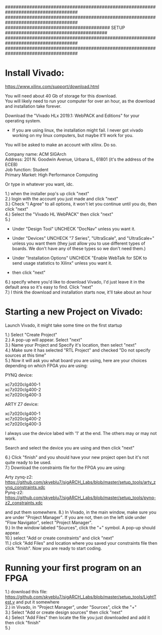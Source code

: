 ###################################################################################  
###################################################################################  
####################################### SETUP ######################################  
###################################################################################  
###################################################################################  

# Install Vivado:  
https://www.xilinx.com/support/download.html  

You will need about 40 Gb of storage for this download.  
You will likely need to run your computer for over an hour, as the download and installation take forever.  
  
Download the "Vivado HLx 2019.1: WebPACK and Editions" for your operating system.   
- If you are using linux, the installation might fail. I never got vivado working on my linux computers, but maybe it'll work for you.  
  
You will be asked to make an account with xilinx. Do so.   

Company name: ACM SIGArch  
Address: 201 N. Goodwin Avenue, Urbana IL, 61801 (it's the address of the ECEB)  
Job function: Student  
Primary Market: High Performance Computing  
  
Or type in whatever you want, idc.  
  
1.) when the installer pop's up click "next"  
2.) login with the account you just made and click "next"  
3.) Check "I Agree" to all options, it won't let you continue until you do, then click "next"  
4.) Select the "Vivado HL WebPACK" then click "next"  
5.)   
  
- Under "Design Tool" UNCHECK "DocNav" unless you want it.   
  
- Under "Devices" UNCHECK "7 Series", "UltraScale", and "UltraScale+" unless you want them (they just allow you to use different types of boards. We don't have any of these types so we don't need them.)  
      
- Under "Installation Options" UNCHECK "Enable WebTalk for SDK to send usage statistics to Xilinx" unless you want it.  
      
- then click "next"  
  
6.) specify where you'd like to download Vivado, I'd just leave it in the default area so it's easy to find. Click "next"  
7.) I think the download and installation starts now, it'll take about an hour  
  
  
# Starting a new Project on Vivado:  
Launch Vivado, it might take some time on the first startup  
  
1.) Select "Create Project"  
2.) A pop-up will appear. Select "next"  
3.) Name your Project and Specify it's location, then select "next"  
4.) Make sure it has selected "RTL Project" and checked "Do not specify sources at this time"  
5.) Now it will ask you what board you are using, here are your choices depending on which FPGA you are using:  
  
PYNQ device:   
  
xc7z020clg400-1  
xc7z020clg400-2  
xc7z020clg400-3  
  
ARTY Z7 device:  
  
xc7z020clg400-1  
xc7z020clg400-2  
xc7z020clg400-3  
  
I always use the device labed with '1' at the end. The others may or may not work.  
  
Search and select the device you are using and then click "next"  
  
6.) Click "finish" and you should have your new project open but it's not quite ready to be used.  
7.) Download the constraints file for the FPGA you are using:  

Arty zynq-z2: https://github.com/skyeblu7/sigARCH_Labs/blob/master/setup_tools/arty_zynq_constraints.xdc  
Pynq-z2: https://github.com/skyeblu7/sigARCH_Labs/blob/master/setup_tools/pynq-z2_constraints.xdc  

and put them somewhere.
8.) In Vivado, in the main window, make sure you are under "Project Manager". If you are not, then on the left side under "Flow Navigator", select "Project Manager".  
9.) In the window labeled "Sources", click the "+" symbol. A pop-up should appear.  
10.) select "Add or create constraints" and click "next"  
11.) click "Add Files" and location where you saved your constraints file then click "finish". Now you are ready to start coding.  
  
  
# Running your first program on an FPGA  
  
1.) download this file: https://github.com/skyeblu7/sigARCH_Labs/blob/master/setup_tools/LightTest.v and put it somewhere  
2.) in Vivado, in "Project Manager", under "Sources", click the "+"  
3.) Select "Add or create design sources" then click "next"  
4.) Select "Add Files" then locate the file you just downloaded and add it then click "finish"  
5.) 
  
  
  
